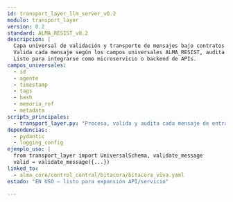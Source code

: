 ```yaml
---
id: transport_layer_llm_server_v0.2
modulo: transport_layer
version: 0.2
standard: ALMA_RESIST_v0.2
descripcion: |
  Capa universal de validación y transporte de mensajes bajo contratos institucionales.
  Valida cada mensaje según los campos universales ALMA_RESIST, audita el proceso y registra todos los movimientos vía logging estructurado.
  Listo para integrarse como microservicio o backend de APIs.
campos_universales:
  - id
  - agente
  - timestamp
  - tags
  - hash
  - memoria_ref
  - metadata
scripts_principales:
  - transport_layer.py: "Procesa, valida y audita cada mensaje de entrada/salida"
dependencias:
  - pydantic
  - logging_config
ejemplo_uso: |
  from transport_layer import UniversalSchema, validate_message
  valid = validate_message({...})
linked_to:
  - alma_core/control_central/bitacora/bitacora_viva.yaml
estado: "EN USO — listo para expansión API/servicio"

---
```


